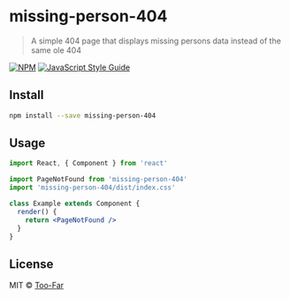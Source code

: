 # missing-person-404

> A simple 404 page that displays missing persons data instead of the same ole 404

[![NPM](https://img.shields.io/npm/v/missing-person.svg)](https://www.npmjs.com/package/missing-person) [![JavaScript Style Guide](https://img.shields.io/badge/code_style-standard-brightgreen.svg)](https://standardjs.com)

## Install

```bash
npm install --save missing-person-404
```

## Usage

```jsx
import React, { Component } from 'react'

import PageNotFound from 'missing-person-404'
import 'missing-person-404/dist/index.css'

class Example extends Component {
  render() {
    return <PageNotFound />
  }
}
```

## License

MIT © [Too-Far](https://github.com/Too-Far)
